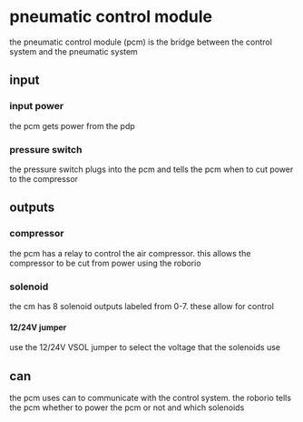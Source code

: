 # pneumatic control module

the pneumatic control module (pcm) is the bridge between the control system and the pneumatic system

## input

### input power

the pcm gets power from the pdp

### pressure switch

the pressure switch plugs into the pcm and tells the pcm when to cut power to the compressor

## outputs

### compressor

the pcm has a relay to control the air compressor. this allows the compressor to be cut from power using the roborio

### solenoid

the cm has 8 solenoid outputs labeled from 0-7. these allow for control 

#### 12/24V jumper

use the 12/24V VSOL jumper to select the voltage that the solenoids use
 
## can

the pcm uses can to communicate with the control system. the roborio tells the pcm whether to power the pcm or not and which solenoids 